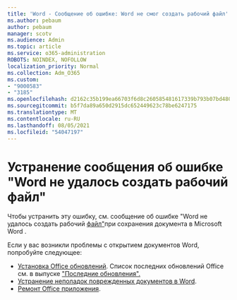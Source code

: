 ```yaml
---
title: 'Word - Сообщение об ошибке: Word не смог создать рабочий файл'
ms.author: pebaum
author: pebaum
manager: scotv
ms.audience: Admin
ms.topic: article
ms.service: o365-administration
ROBOTS: NOINDEX, NOFOLLOW
localization_priority: Normal
ms.collection: Adm_O365
ms.custom:
- "9000583"
- "3185"
ms.openlocfilehash: d2162c35b199ea66703f6d8c260585481617339b793b07bd4800f3125f942dd5
ms.sourcegitcommit: b5f7da89a650d2915dc652449623c78be6247175
ms.translationtype: MT
ms.contentlocale: ru-RU
ms.lasthandoff: 08/05/2021
ms.locfileid: "54047197"
---
```

# <a name="resolve-the-word-could-not-create-the-work-file-error-message"></a>Устранение сообщения об ошибке "Word не удалось создать рабочий файл"

Чтобы устранить эту ошибку, см. сообщение об ошибке "Word не удалось создать рабочий [файл"](https://docs.microsoft.com/office/troubleshoot/word/word-could-not-create-the-work-file)при сохранения документа в Microsoft Word .

Если у вас возникли проблемы с открытием документов Word, попробуйте следующее:

- [Установка Office обновлений](https://support.office.com/article/2ab296f3-7f03-43a2-8e50-46de917611c5). Список последних обновлений Office см. в выпуске ["Последние обновления".](https://docs.microsoft.com/officeupdates/office-updates-msi)
- [Устранение неполадок поврежденных документов в Word](https://docs.microsoft.com/office/troubleshoot/word/damaged-documents-in-word).
- [Ремонт Office приложения](https://support.office.com/Article/Repair-an-Office-application-7821d4b6-7c1d-4205-aa0e-a6b40c5bb88b).